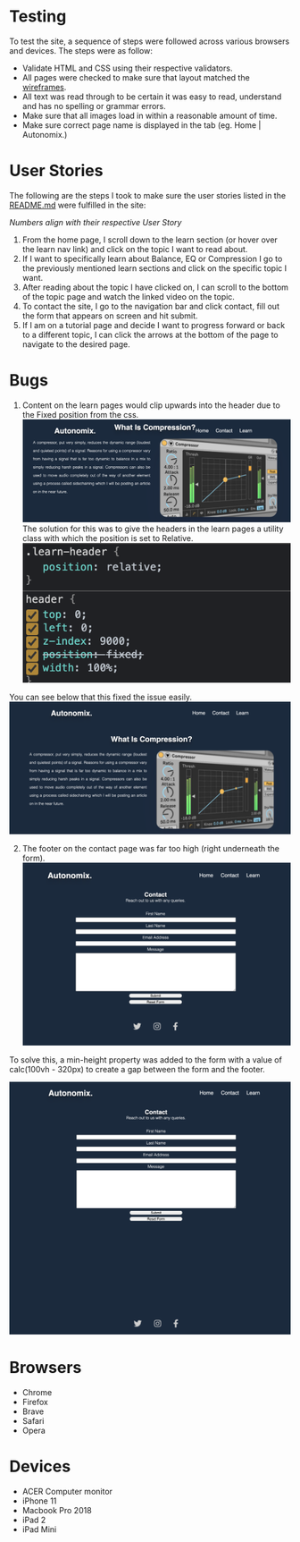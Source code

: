 # Testing

To test the site, a sequence of steps were followed across various browsers and devices. The steps were as follow: 

 - Validate HTML and CSS using their respective validators.
 - All pages were checked to make sure that layout matched the [wireframes](https://www.dropbox.com/s/2ybowtp4rlgvrix/autonomix_wireframes.pdf?dl=0). 
 - All text was read through to be certain it was easy to read, understand and has no spelling or grammar errors.
 - Make sure that all images load in within a reasonable amount of time. 
 - Make sure correct page name is displayed in the tab (eg. Home | Autonomix.)

# User Stories 

The following are the steps I took to make sure the user stories listed in the [README.md](README.md/#UX) were fulfilled in the site:

*Numbers align with their respective User Story*

1. From the home page, I scroll down to the learn section (or hover over the learn nav link) and click on the topic I want to read about.
2. If I want to specifically learn about Balance, EQ or Compression I go to the previously mentioned learn sections and click on the specific topic I want. 
3. After reading about the topic I have clicked on, I can scroll to the bottom of the topic page and watch the linked video on the topic. 
4. To contact the site, I go to the navigation bar and click contact, fill out the form that appears on screen and hit submit. 
5. If I am on a tutorial page and decide I want to progress forward or back to a different topic, I can click the arrows at the bottom of the page to navigate to the desired page.

# Bugs

1. Content on the learn pages would clip upwards into the header due to the Fixed position from the css. 
![Clipped-content](screenshots/header_clipping.png) 
The solution for this was to give the headers in the learn pages a utility class with which the position is set to Relative.
![solution](screenshots/clipped_header_solution.png)

You can see below that this fixed the issue easily. 
![solved](screenshots/header_solved.png)

2. The footer on the contact page was far too high (right underneath the form). 
![footer-bug](screenshots/footer_too_high.png)

To solve this, a min-height property was added to the form with a value of calc(100vh - 320px) to create a gap between the form and the footer. 

![footer-solved](screenshots/footer_solved.png)


# Browsers

- Chrome
- Firefox
- Brave
- Safari
- Opera

# Devices

- ACER Computer monitor
- iPhone 11
- Macbook Pro 2018
- iPad 2
- iPad Mini